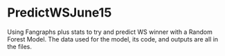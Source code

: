 # PredictWSJune15
Using Fangraphs plus stats to try and predict WS winner with a Random Forest Model. The data used for the model, its code, and outputs are all in the files. 

